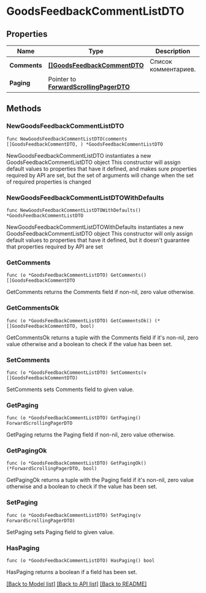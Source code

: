 # GoodsFeedbackCommentListDTO

## Properties

Name | Type | Description | Notes
------------ | ------------- | ------------- | -------------
**Comments** | [**[]GoodsFeedbackCommentDTO**](GoodsFeedbackCommentDTO.md) | Список комментариев. | 
**Paging** | Pointer to [**ForwardScrollingPagerDTO**](ForwardScrollingPagerDTO.md) |  | [optional] 

## Methods

### NewGoodsFeedbackCommentListDTO

`func NewGoodsFeedbackCommentListDTO(comments []GoodsFeedbackCommentDTO, ) *GoodsFeedbackCommentListDTO`

NewGoodsFeedbackCommentListDTO instantiates a new GoodsFeedbackCommentListDTO object
This constructor will assign default values to properties that have it defined,
and makes sure properties required by API are set, but the set of arguments
will change when the set of required properties is changed

### NewGoodsFeedbackCommentListDTOWithDefaults

`func NewGoodsFeedbackCommentListDTOWithDefaults() *GoodsFeedbackCommentListDTO`

NewGoodsFeedbackCommentListDTOWithDefaults instantiates a new GoodsFeedbackCommentListDTO object
This constructor will only assign default values to properties that have it defined,
but it doesn't guarantee that properties required by API are set

### GetComments

`func (o *GoodsFeedbackCommentListDTO) GetComments() []GoodsFeedbackCommentDTO`

GetComments returns the Comments field if non-nil, zero value otherwise.

### GetCommentsOk

`func (o *GoodsFeedbackCommentListDTO) GetCommentsOk() (*[]GoodsFeedbackCommentDTO, bool)`

GetCommentsOk returns a tuple with the Comments field if it's non-nil, zero value otherwise
and a boolean to check if the value has been set.

### SetComments

`func (o *GoodsFeedbackCommentListDTO) SetComments(v []GoodsFeedbackCommentDTO)`

SetComments sets Comments field to given value.


### GetPaging

`func (o *GoodsFeedbackCommentListDTO) GetPaging() ForwardScrollingPagerDTO`

GetPaging returns the Paging field if non-nil, zero value otherwise.

### GetPagingOk

`func (o *GoodsFeedbackCommentListDTO) GetPagingOk() (*ForwardScrollingPagerDTO, bool)`

GetPagingOk returns a tuple with the Paging field if it's non-nil, zero value otherwise
and a boolean to check if the value has been set.

### SetPaging

`func (o *GoodsFeedbackCommentListDTO) SetPaging(v ForwardScrollingPagerDTO)`

SetPaging sets Paging field to given value.

### HasPaging

`func (o *GoodsFeedbackCommentListDTO) HasPaging() bool`

HasPaging returns a boolean if a field has been set.


[[Back to Model list]](../README.md#documentation-for-models) [[Back to API list]](../README.md#documentation-for-api-endpoints) [[Back to README]](../README.md)


